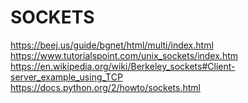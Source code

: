 # SOCKETS
https://beej.us/guide/bgnet/html/multi/index.html <br/>
https://www.tutorialspoint.com/unix_sockets/index.htm <br/>
https://en.wikipedia.org/wiki/Berkeley_sockets#Client-server_example_using_TCP<br/>
https://docs.python.org/2/howto/sockets.html <br/>
